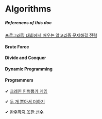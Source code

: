 # Algorithms

##### References of this doc

[프로그래밍 대회에서 배우는 알고리즘 문제해결 전략](https://book.algospot.com/)



#### Brute Force

#### Divide and Conquer

#### Dynamic Programming

#### Programmers

✔ [크레인 인형뽑기 게임](https://programmers.co.kr/learn/courses/30/lessons/64061)

✔ [두 개 뽑아서 더하기](https://programmers.co.kr/learn/courses/30/lessons/68644)

✔ [완주하지 못한 선수](https://programmers.co.kr/learn/courses/30/lessons/42576)

